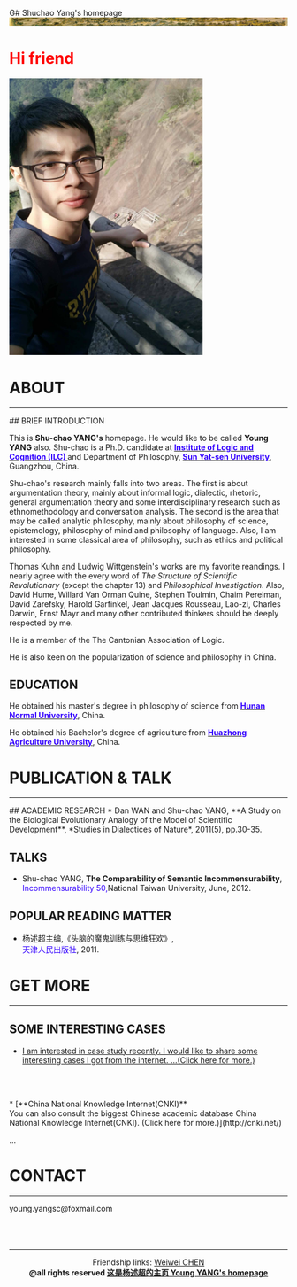 G# Shuchao Yang's homepage
<img src="mypic/清明上河图.jpg">

# <font color="ff0000">Hi friend</font>
<img src="mypic/mypic350500.jpg" height="500" width="350">

# ABOUT
<hr color="cccccc"> 
## BRIEF INTRODUCTION

This is <b>Shu-chao YANG's</b>  homepage. He would like to be called <b>Young YANG</b> also. Shu-chao is a Ph.D. candidate at <b><a href="http://logic.sysu.edu.cn/"><font color="3300ff">Institute of Logic and Cognition (ILC)</font> </a></b>and Department of Philosophy, <b><a href="http://www.sysu.edu.cn/2012/cn/index.htm"><font color="3300ff">Sun Yat-sen University</font></a></b>, Guangzhou, China.
   
Shu-chao's research mainly falls into two areas. The first is about argumentation theory, mainly about informal logic, dialectic, rhetoric, general argumentation theory and some interdisciplinary research such as ethnomethodology and conversation analysis. The second is the area that may be called analytic philosophy, mainly about philosophy of science, epistemology, philosophy of mind and philosophy of language. Also, I am interested in some classical area of philosophy, such as ethics and political philosophy.

Thomas Kuhn and Ludwig Wittgenstein's works are my favorite reandings. I nearly agree with the every word of *The Structure of Scientific Revolutionary* (except the chapter 13) and *Philosophical Investigation*. Also, David Hume, Willard Van Orman Quine, Stephen Toulmin, Chaim Perelman, David Zarefsky, Harold Garfinkel, Jean Jacques Rousseau, Lao-zi, Charles Darwin, Ernst Mayr and many other contributed thinkers should be deeply respected by me.   
   
He is a member of the The Cantonian Association of Logic.
   
He is also keen on the popularization of science and philosophy in China.
   
  
## EDUCATION
  
He obtained his master's degree in philosophy of science from <b><a href="http://www.hunnu.edu.cn/"><font color="3300ff">Hunan Normal University</font></a></b>, China.
   
   
He obtained his Bachelor's degree of agriculture from <b><a href="http://www.hzau.edu.cn/"><font color="3300ff">Huazhong   Agriculture University</font></a></b>, China.
   
    

# PUBLICATION & TALK
<hr color="cccccc">
## ACADEMIC RESEARCH
* Dan WAN and Shu-chao YANG, **A Study on the Biological Evolutionary Analogy of the Model of Scientific Development**,  *Studies in Dialectices of Nature*, 2011(5), pp.30-35. 

## TALKS
* Shu-chao YANG, **The Comparability of Semantic Incommensurability**,<br><font color="3300ff">Incommensurability 50,</font>National Taiwan University, June, 2012.  

## POPULAR READING MATTER
* 杨述超主编,《头脑的魔鬼训练与思维狂欢》,<br><font color="3300ff">天津人民出版社</font>, 2011.
   


# GET MORE
<hr color="ff0000">


## SOME INTERESTING CASES
* [I am interested in case study recently. I would like to share some interesting cases I got from the internet. ...(Click here for more.)](http://cases.yangshuchao.com/)   

<br/><br/>
 
  
<span id="z9999"/>
* [**China National Knowledge Internet(CNKI)** <br> You can also consult the biggest Chinese academic database China National Knowledge Internet(CNKI). (Click here for more.)](http://cnki.net/)
<br/>
 
...
 
# CONTACT
<hr color="ff0000">
  young.yangsc@foxmail.com
  <br/><br/><br/><br/>
<hr color="ff0000">
<center>Friendship links: <a href="http://chenww.com/">Weiwei CHEN</a></center>
<center><b> @all rights reserved   <a href="http://yangshuchao.com">这是杨述超的主页 Young YANG's homepage</a></b></center>
<center><script type="text/javascript">var cnzz_protocol = (("https:" == document.location.protocol) ? " https://" : " http://");document.write(unescape("%3Cspan id='cnzz_stat_icon_1271680563'%3E%3C/span%3E%3Cscript src='" + cnzz_protocol + "s22.cnzz.com/z_stat.php%3Fid%3D1271680563%26show%3Dpic' type='text/javascript'%3E%3C/script%3E"));</script></center>   


